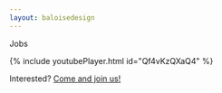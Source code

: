 ```yaml
---
layout: baloisedesign
---
```


<bal-heading level="h1">Jobs</bal-heading>

{% include youtubePlayer.html id="Qf4vKzQXaQ4" %}

<bal-heading level="h3" space="bottom">Interested?</bal-heading>
<bal-text><a class="is-link" href="https://www.baloise.com/en/jobs.html">Come and join us!</a></bal-text>

